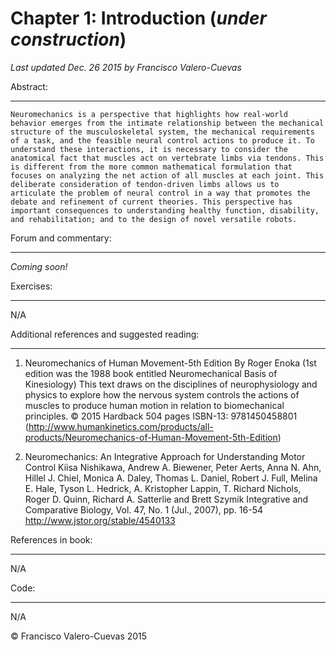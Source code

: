 # Chapter 1: Introduction  (*under construction*)
*Last updated Dec. 26 2015 by Francisco Valero-Cuevas*

Abstract:
_________


    Neuromechanics is a perspective that highlights how real-world behavior emerges from the intimate relationship between the mechanical structure of the musculoskeletal system, the mechanical requirements of a task, and the feasible neural control actions to produce it. To understand these interactions, it is necessary to consider the anatomical fact that muscles act on vertebrate limbs via tendons. This is different from the more common mathematical formulation that focuses on analyzing the net action of all muscles at each joint. This deliberate consideration of tendon-driven limbs allows us to articulate the problem of neural control in a way that promotes the debate and refinement of current theories. This perspective has important consequences to understanding healthy function, disability, and rehabilitation; and to the design of novel versatile robots.


Forum and commentary:
_____________________
*Coming soon!*


Exercises:
__________
N/A

Additional references and suggested reading:
____________________________________________
1. Neuromechanics of Human Movement-5th Edition
    By Roger Enoka 
    (1st edition was the 1988 book entitled Neuromechanical Basis of Kinesiology)
    This text draws on the disciplines of neurophysiology and physics to explore how the nervous system controls the actions of muscles to produce human motion in relation to biomechanical principles.
    © 2015 Hardback 504 pages
    ISBN-13: 9781450458801
    (http://www.humankinetics.com/products/all-products/Neuromechanics-of-Human-Movement-5th-Edition)

2. Neuromechanics: An Integrative Approach for Understanding Motor Control
    Kiisa Nishikawa, Andrew A. Biewener, Peter Aerts, Anna N. Ahn, Hillel J. Chiel, Monica A. Daley, Thomas L. Daniel, Robert J. Full, Melina E. Hale, Tyson L. Hedrick, A. Kristopher Lappin, T. Richard Nichols, Roger D. Quinn, Richard A. Satterlie and Brett Szymik
    Integrative and Comparative Biology, Vol. 47, No. 1 (Jul., 2007), pp. 16-54
    http://www.jstor.org/stable/4540133

References in book:
___________________
N/A

Code:
_____

N/A


© Francisco Valero-Cuevas 2015

